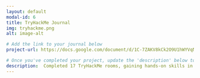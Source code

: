 ```yaml
---
layout: default
modal-id: 6
title: TryHackMe Journal
img: tryhackme.png
alt: image-alt

# Add the link to your journal below
project-url: https://docs.google.com/document/d/1C-7ZAKV8kCk2O9U1hWYVqNqIzHipeJDvrmAw5NxyuJc/edit?usp=sharing

# Once you've completed your project, update the 'description' below to this one: Completed 17 TryHackMe rooms, gaining hands-on skills in Linux and Windows fundamentals, log analysis, network troubleshooting with Wireshark, and incident handling with Splunk.
description:  Completed 17 TryHackMe rooms, gaining hands-on skills in Linux and Windows fundamentals, log analysis, network troubleshooting with Wireshark, and incident handling with Splunk.
---
```

